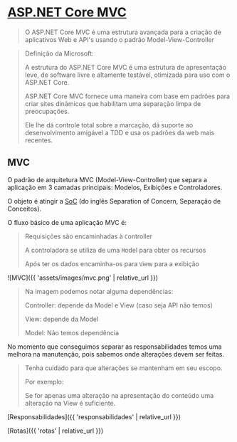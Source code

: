 # [ASP.NET Core MVC](https://docs.microsoft.com/en-us/aspnet/core/mvc/overview?view=aspnetcore-2.1)

> O ASP.NET Core MVC é uma estrutura avançada
> para a criação de aplicativos Web e API's
> usando o padrão Model-View-Controller

> Definição da Microsoft:
> 
> A estrutura do ASP.NET Core MVC é uma estrutura de apresentação leve, de software livre e altamente testável, otimizada para uso com o ASP.NET Core.
>
> ASP.NET Core MVC fornece uma maneira com base em padrões para criar sites dinâmicos que habilitam uma separação limpa de preocupações.
>
> Ele lhe dá controle total sobre a marcação, dá suporte ao desenvolvimento amigável a TDD e usa os padrões da web mais recentes.

## MVC

O padrão de arquitetura MVC (Model-View-Controller) que separa a aplicação em 3 camadas principais: Modelos, Exibições e Controladores.

O objeto é atingir a [SoC](https://www.c-sharpcorner.com/UploadFile/56fb14/understanding-separation-of-concern-and-Asp-Net-mvc/) (do inglês Separation of Concern, Separação de Conceitos).

O fluxo básico de uma aplicação MVC é:

> Requisições são encaminhadas à `C`ontroller
>
> A controladora se utiliza de uma `M`odel para obter os recursos
>
> Após ter os dados encaminha-os para `V`iew para a exibição

![MVC]({{ 'assets/images/mvc.png' | relative_url }})

> Na imagem podemos notar alguma dependências:
> 
> Controller: depende da Model e View (caso seja API não temos)
>
> View: depende da Model
>
> Model: Não temos dependência 

No momento que conseguimos separar as responsabilidades temos uma melhora na manutenção, pois sabemos onde alterações devem ser feitas.

>
> Tenha cuidado para que alterações se mantenham em seu escopo.
>
> Por exemplo:
> 
> Se for apenas uma alteração na apresentação do conteúdo
> uma alteração na View é suficiente.
>

[Responsabilidades]({{ 'responsabilidades' | relative_url }})

[Rotas]({{ 'rotas' | relative_url }})
